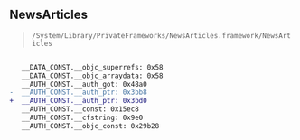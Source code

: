 ## NewsArticles

> `/System/Library/PrivateFrameworks/NewsArticles.framework/NewsArticles`

```diff

   __DATA_CONST.__objc_superrefs: 0x58
   __DATA_CONST.__objc_arraydata: 0x58
   __AUTH_CONST.__auth_got: 0x48a0
-  __AUTH_CONST.__auth_ptr: 0x3bb8
+  __AUTH_CONST.__auth_ptr: 0x3bd0
   __AUTH_CONST.__const: 0x15ec8
   __AUTH_CONST.__cfstring: 0x9e0
   __AUTH_CONST.__objc_const: 0x29b28

```
